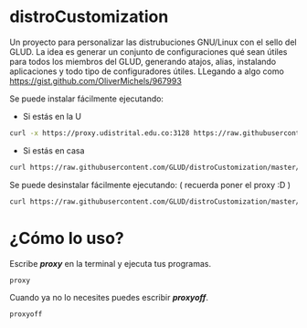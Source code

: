 # distroCustomization
Un proyecto para personalizar las distrubuciones GNU/Linux con el sello del GLUD. La idea es generar un conjunto de configuraciones qué sean útiles para todos los miembros del GLUD, generando atajos, alias, instalando aplicaciones y todo tipo de configuradores útiles. LLegando a algo como https://gist.github.com/OliverMichels/967993

Se puede instalar fácilmente ejecutando:
* Si estás en la U
```bash
curl -x https://proxy.udistrital.edu.co:3128 https://raw.githubusercontent.com/GLUD/distroCustomization/master/instalar.sh | bash
```
* Si estás en casa
```bash
curl https://raw.githubusercontent.com/GLUD/distroCustomization/master/instalar.sh | bash
```

Se puede desinstalar fácilmente ejecutando: ( recuerda poner el proxy :D )
```bash
curl https://raw.githubusercontent.com/GLUD/distroCustomization/master/desinstalar.sh | bash
```

# ¿Cómo lo uso?
Escribe ***proxy*** en la terminal y ejecuta tus programas.
```bash
proxy
```
Cuando ya no lo necesites puedes escribir ***proxyoff***.
```bash
proxyoff
```
